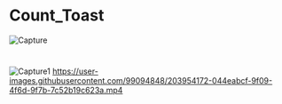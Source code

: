 # Count_Toast

![Capture](https://user-images.githubusercontent.com/99094848/202840579-bb3a77e3-9523-41ac-9b7b-cdeed89a1ce7.PNG)
#
![Capture1](https://user-images.githubusercontent.com/99094848/202840582-7446a133-400e-4fa1-9e59-c727b6970625.PNG)
https://user-images.githubusercontent.com/99094848/203954172-044eabcf-9f09-4f6d-9f7b-7c52b19c623a.mp4
